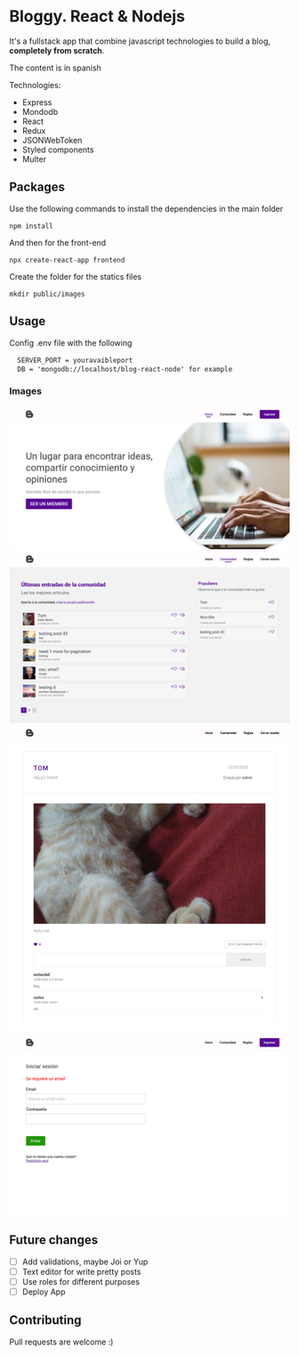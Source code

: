# Bloggy. React & Nodejs

It's a fullstack app that combine javascript technologies to build a blog, **completely from scratch**.

The content is in spanish

Technologies: 
- Express
- Mondodb
- React
- Redux
- JSONWebToken
- Styled components
- Multer

## Packages

Use the following commands to install the dependencies in the main folder

```
npm install
```

And then for the front-end

```
npx create-react-app frontend
```

Create the folder for the statics files
```
mkdir public/images
```

## Usage

Config .env file with the following
```
  SERVER_PORT = youravaibleport
  DB = 'mongodb://localhost/blog-react-node' for example
```
### Images

![home page](/public/images/home.png)
![community page](/public/images/community.png)
![post detail](/public/images/post-detail.png)
![form](/public/images/form.png)


## Future changes
- [ ] Add validations, maybe Joi or Yup
- [ ] Text editor for write pretty posts
- [ ] Use roles for different purposes
- [ ] Deploy App

## Contributing
Pull requests are welcome :)